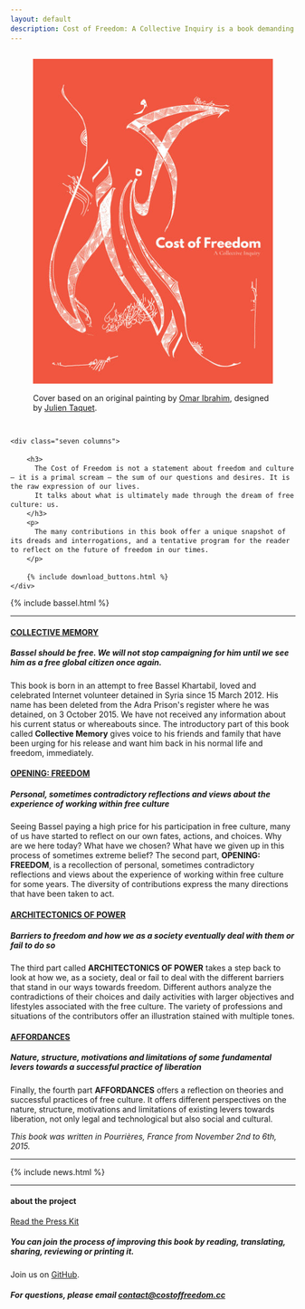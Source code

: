 ```yaml
---
layout: default
description: Cost of Freedom: A Collective Inquiry is a book demanding freedom for Bassel Khartabil and introspect the costs of participation in free knowledge movements.
---
```



<div class="row" id="presentation">
    <div class="five columns center" id="cover">
        <figure>
            <a href="https://www.gitbook.com/book/costoffreedom/costoffreedom-book/details"><img src="/images/cof-cover-450x600.jpg" alt="Download PDF"></a>
            <figcaption>
                <p>Cover based on an original painting by
                    <a href="http://blueroseman1978.tumblr.com/">Omar
        Ibrahim</a>, designed by <a href="https://twitter.com/John_Tax">Julien
        Taquet</a>.</p>
            </figcaption>
        </figure>
    </div>

    <div class="seven columns">

        <h3>
          The Cost of Freedom is not a statement about freedom and culture — it is a primal scream — the sum of our questions and desires. It is the raw expression of our lives.
          It talks about what is ultimately made through the dream of free culture: us.
        </h3>
        <p>
          The many contributions in this book offer a unique snapshot of its dreads and interrogations, and a tentative program for the reader to reflect on the future of freedom in our times.
        </p>

        {% include download_buttons.html %}
    </div>
</div>


{% include bassel.html %}

***



#### [COLLECTIVE MEMORY](http://book.costoffreedom.cc/book/collective-memory/)

##### Bassel should be free. We will not stop campaigning for him until we see him as a free global citizen once again.

This book is born in an attempt to free Bassel Khartabil, loved and celebrated Internet volunteer detained in Syria since 15 March 2012. His name has been deleted from the Adra Prison's register where he was detained, on 3 October 2015. We have not received any information about his current status or whereabouts since. The introductory part of this book called **Collective Memory** gives voice to his friends and family that have been urging for his release and want him back in his normal life and freedom, immediately.


#### [OPENING: FREEDOM](http://book.costoffreedom.cc/book/opening:freedom/)

##### Personal, sometimes contradictory reflections and views about the experience of working within free culture

Seeing Bassel paying a high price for his participation in free culture, many of us have started to reflect on our own fates, actions, and choices. Why are we here today? What have we chosen? What have we given up in this process of sometimes extreme belief? The second part, **OPENING: FREEDOM**, is a recollection of personal, sometimes contradictory reflections and views about the experience of working within free culture for some years. The diversity of contributions express the many directions that have been taken to act.


#### [ARCHITECTONICS OF POWER](http://book.costoffreedom.cc/book/architectonics-of-power/)

##### Barriers to freedom and how we as a society eventually deal with them or fail to do so

The third part called **ARCHITECTONICS OF POWER** takes a step back to look at how we, as a society, deal or fail to deal with the different barriers that stand in our ways towards freedom. Different authors analyze the contradictions of their choices and daily activities with larger objectives and lifestyles associated with the free culture. The variety of professions and situations of the contributors offer an illustration stained with multiple tones.

#### [AFFORDANCES](http://book.costoffreedom.cc/book/affordances/)

##### Nature, structure, motivations and limitations of some fundamental levers towards a successful practice of liberation

Finally, the fourth part **AFFORDANCES** offers a reflection on theories and successful practices of free culture. It offers different perspectives on the nature, structure, motivations and limitations of existing levers towards liberation, not only legal and technological but also social and cultural.


<p class="center">
  <em>
    This book was written in Pourrières, France from November 2nd to 6th, 2015.
  </em>
</p>

***

{% include news.html %}

***



<div class="center" >

  <h4>
    about the project
  </h4>
  <p class="center">
    <a class="button" href="/presskit">Read the Press Kit</a>
  </p>

  <h5>
    You can join the process of improving this book by reading, translating, sharing, reviewing or printing it.
  </h5>
  <p class="center">
    Join</span> us on <a href="https://github.com/costoffreedom/">GitHub</a>.
  </p>


  <h5>
    For questions, please email
    <a href="mailto:contact@costoffreedom.cc">contact@costoffreedom.cc</a>
  </h5>


</div>
